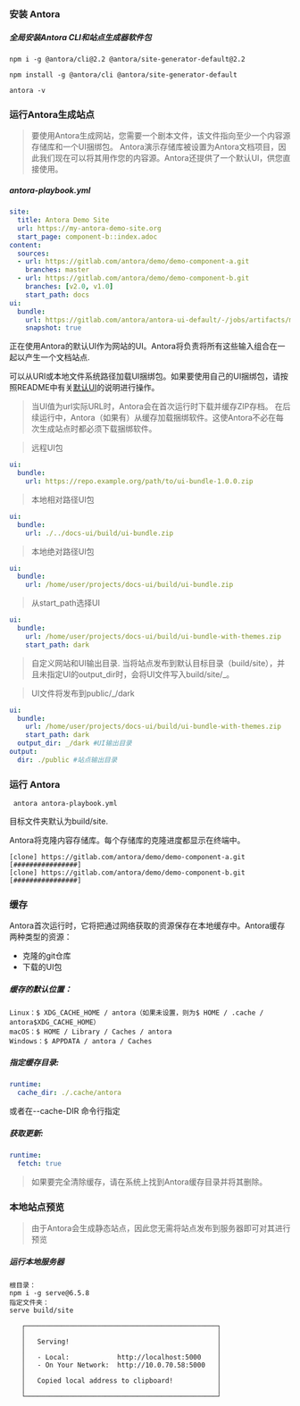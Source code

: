 ### 安装 Antora

##### 全局安装Antora CLI和站点生成器软件包

```shell
npm i -g @antora/cli@2.2 @antora/site-generator-default@2.2

npm install -g @antora/cli @antora/site-generator-default

antora -v
```

### 运行Antora生成站点
>要使用Antora生成网站，您需要一个剧本文件，该文件指向至少一个内容源存储库和一个UI捆绑包。
>Antora演示存储库被设置为Antora文档项目，因此我们现在可以将其用作您的内容源。Antora还提供了一个默认UI，供您直接使用。

##### antora-playbook.yml

```yaml
site:
  title: Antora Demo Site
  url: https://my-antora-demo-site.org
  start_page: component-b::index.adoc
content:
  sources:
  - url: https://gitlab.com/antora/demo/demo-component-a.git
    branches: master
  - url: https://gitlab.com/antora/demo/demo-component-b.git
    branches: [v2.0, v1.0]
    start_path: docs
ui:
  bundle:
    url: https://gitlab.com/antora/antora-ui-default/-/jobs/artifacts/master/raw/build/ui-bundle.zip?job=bundle-stable
    snapshot: true

```
正在使用Antora的默认UI作为网站的UI。Antora将负责将所有这些输入组合在一起以产生一个文档站点.

可以从URI或本地文件系统路径加载UI捆绑包。如果要使用自己的UI捆绑包，请按照README中有关[默认UI](https://gitlab.com/antora/antora-ui-default/blob/master/README.adoc)的说明进行操作。

>当UI值为url实际URL时，Antora会在首次运行时下载并缓存ZIP存档。
>在后续运行中，Antora（如果有）从缓存加载捆绑软件。这使Antora不必在每次生成站点时都必须下载捆绑软件。

>远程UI包
```yaml
ui:
  bundle:
    url: https://repo.example.org/path/to/ui-bundle-1.0.0.zip
```
>本地相对路径UI包
```yaml
ui:
  bundle:
    url: ./../docs-ui/build/ui-bundle.zip
```
>本地绝对路径UI包
```yaml
ui:
  bundle:
    url: /home/user/projects/docs-ui/build/ui-bundle.zip
```
>从start_path选择UI
```yaml
ui:
  bundle:
    url: /home/user/projects/docs-ui/build/ui-bundle-with-themes.zip
    start_path: dark
```
>自定义网站和UI输出目录.
>当将站点发布到默认目标目录（build/site），并且未指定UI的output_dir时，会将UI文件写入build/site/_。

>UI文件将发布到public/_/dark
```yaml
ui:
  bundle:
    url: /home/user/projects/docs-ui/build/ui-bundle-with-themes.zip
    start_path: dark
  output_dir: _/dark #UI输出目录
output:
  dir: ./public #站点输出目录
```

### 运行 Antora

```
 antora antora-playbook.yml
```
目标文件夹默认为build/site.

Antora将克隆内容存储库。每个存储库的克隆进度都显示在终端中。
```
[clone] https://gitlab.com/antora/demo/demo-component-a.git [################]
[clone] https://gitlab.com/antora/demo/demo-component-b.git [################]
```

### 缓存
Antora首次运行时，它将把通过网络获取的资源保存在本地缓存中。Antora缓存两种类型的资源：

* 克隆的git仓库
* 下载的UI包

##### 缓存的默认位置：
```
Linux：$ XDG_CACHE_HOME / antora（如果未设置，则为$ HOME / .cache / antora$XDG_CACHE_HOME）
macOS：$ HOME / Library / Caches / antora
Windows：$ APPDATA / antora / Caches
```
##### 指定缓存目录:
```yaml
runtime:
  cache_dir: ./.cache/antora
```
或者在--cache-DIR 命令行指定


##### 获取更新:
```yaml
runtime:
  fetch: true
```
> 如果要完全清除缓存，请在系统上找到Antora缓存目录并将其删除。

### 本地站点预览

> 由于Antora会生成静态站点，因此您无需将站点发布到服务器即可对其进行预览

##### 运行本地服务器
```shell
根目录：
npm i -g serve@6.5.8
指定文件夹：
serve build/site
```

```
   ┌────────────────────────────────────────────────┐
   │                                                │
   │   Serving!                                     │
   │                                                │
   │   - Local:            http://localhost:5000    │
   │   - On Your Network:  http://10.0.70.58:5000   │
   │                                                │
   │   Copied local address to clipboard!           │
   │                                                │
   └────────────────────────────────────────────────┘

```
